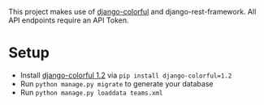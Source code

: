 This project makes use of [django-colorful](https://github.com/charettes/django-colorful) and django-rest-framework. 
All API endpoints require an API Token.

# Setup
* Install [django-colorful 1.2](https://github.com/charettes/django-colorful/tree/f249a997a4afe8e3b3be3fa6f01079e387ed8ab3) via `pip install django-colorful=1.2`
* Run `python manage.py migrate` to generate your database
* Run `python manage.py loaddata teams.xml`